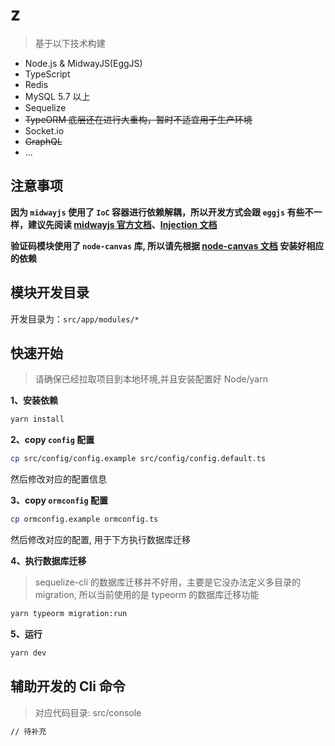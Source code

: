 # z
> 基于以下技术构建
- Node.js & MidwayJS(EggJS)
- TypeScript
- Redis
- MySQL 5.7 以上
- Sequelize
- <del> TypeORM 底层还在进行大重构，暂时不适宜用于生产环境</del>
- Socket.io
- <del>GraphQL<del>
- ...

## 注意事项
**因为 `midwayjs` 使用了 `IoC` 容器进行依赖解耦，所以开发方式会跟 `eggjs` 有些不一样，建议先阅读 [midwayjs 官方文档](https://midwayjs.org/midway/)、[Injection 文档](https://midwayjs.org/injection/guide.html)**

**验证码模块使用了 `node-canvas` 库, 所以请先根据 [node-canvas 文档](https://github.com/Automattic/node-canvas) 安装好相应的依赖**


## 模块开发目录
开发目录为：`src/app/modules/*`

## 快速开始
> 请确保已经拉取项目到本地环境,并且安装配置好 Node/yarn

**1、安装依赖**
```bash
yarn install
```

**2、copy `config` 配置**
```bash
cp src/config/config.example src/config/config.default.ts
```
然后修改对应的配置信息

**3、copy `ormconfig` 配置**
```bash
cp ormconfig.example ormconfig.ts
```
然后修改对应的配置, 用于下方执行数据库迁移

**4、执行数据库迁移**
>sequelize-cli 的数据库迁移并不好用，主要是它没办法定义多目录的 migration, 所以当前使用的是 typeorm 的数据库迁移功能
```bash
yarn typeorm migration:run
```

**5、运行**
```bash
yarn dev
```

## 辅助开发的 Cli 命令
> 对应代码目录: src/console

```bash
// 待补充
```
